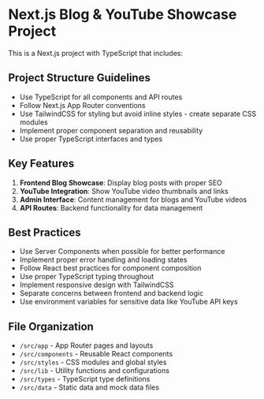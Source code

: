 <!-- Use this file to provide workspace-specific custom instructions to Copilot. For more details, visit https://code.visualstudio.com/docs/copilot/copilot-customization#_use-a-githubcopilotinstructionsmd-file -->

# Next.js Blog & YouTube Showcase Project

This is a Next.js project with TypeScript that includes:

## Project Structure Guidelines
- Use TypeScript for all components and API routes
- Follow Next.js App Router conventions
- Use TailwindCSS for styling but avoid inline styles - create separate CSS modules
- Implement proper component separation and reusability
- Use proper TypeScript interfaces and types

## Key Features
1. **Frontend Blog Showcase**: Display blog posts with proper SEO
2. **YouTube Integration**: Show YouTube video thumbnails and links
3. **Admin Interface**: Content management for blogs and YouTube videos
4. **API Routes**: Backend functionality for data management

## Best Practices
- Use Server Components when possible for better performance
- Implement proper error handling and loading states
- Follow React best practices for component composition
- Use proper TypeScript typing throughout
- Implement responsive design with TailwindCSS
- Separate concerns between frontend and backend logic
- Use environment variables for sensitive data like YouTube API keys

## File Organization
- `/src/app` - App Router pages and layouts
- `/src/components` - Reusable React components
- `/src/styles` - CSS modules and global styles
- `/src/lib` - Utility functions and configurations
- `/src/types` - TypeScript type definitions
- `/src/data` - Static data and mock data files

